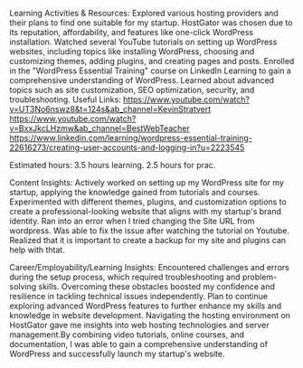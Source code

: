 Learning Activities & Resources: 
 Explored various hosting providers and their plans to find one suitable for my startup. HostGator was chosen due to its reputation, affordability, and features like one-click WordPress installation. Watched several YouTube tutorials on setting up
 WordPress websites, including topics like installing WordPress, choosing and customizing themes, adding plugins, and creating pages and posts. Enrolled in the "WordPress Essential Training" course on LinkedIn Learning to gain a comprehensive understanding
 of WordPress. Learned about advanced topics such as site customization, SEO optimization, security, and troubleshooting. 
 Useful Links: https://www.youtube.com/watch?v=UT3No6nswz8&t=124s&ab_channel=KevinStratvert
               https://www.youtube.com/watch?v=BxxJkcLHzmw&ab_channel=BestWebTeacher
               https://www.linkedin.com/learning/wordpress-essential-training-22616273/creating-user-accounts-and-logging-in?u=2223545

 Estimated hours: 3.5 hours learning. 2.5 hours for prac.

 Content Insights:
 Actively worked on setting up my WordPress site for my startup, applying the knowledge gained from tutorials and courses. Experimented with different themes, plugins, and customization options to create a professional-looking website that aligns with my
 startup's brand identity. Ran into an error when I tried changing the Site URL from wordpress. Was able to fix the issue after watching the tutorial on Youtube. Realized that it is important to create a backup for my site and plugins can help with thtat.

 Career/Employability/Learning Insights:
 Encountered challenges and errors during the setup process, which required troubleshooting and problem-solving skills. Overcoming these obstacles boosted my confidence and resilience in tackling technical issues independently.  Plan to continue exploring
 advanced WordPress features to further enhance my skills and knowledge in website development. Navigating the hosting environment on HostGator gave me insights into web hosting technologies and server management.By combining video tutorials, online courses,
 and documentation, I was able to gain a comprehensive understanding of WordPress and successfully launch my startup's website.
